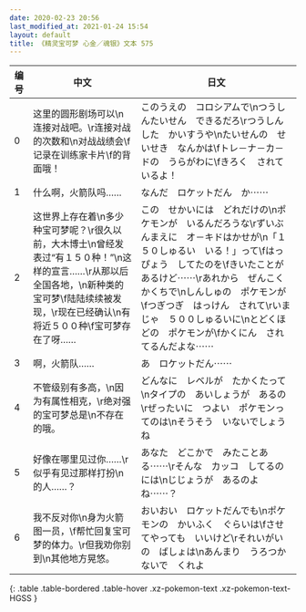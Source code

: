 ```yaml
---
date: 2020-02-23 20:56
last_modified_at: 2021-01-24 15:54
layout: default
title: 《精灵宝可梦 心金／魂银》文本 575
---
```

| 编号 | 中文 | 日文 |
| ---- | ---- | ---- |
| 0 | 这里的圆形剧场可以\n连接对战吧。\r连接对战的次数和\n对战战绩会\f记录在训练家卡片\f的背面哦！ | このうえの　コロシアムで\nつうしんたいせん　できるだろ\rつうしんした　かいすうや\nたいせんの　せいせき　なんかは\fトレ－ナ－カ－ドの　うらがわに\fきろく　されているよ！ |
| 1 | 什么啊，火箭队吗…… | なんだ　ロケットだん　か⋯⋯ |
| 2 | 这世界上存在着\n多少种宝可梦呢？\r很久以前，大木博士\n曾经发表过“有１５０种！”\n这样的宣言……\r从那以后全国各地，\n新种类的宝可梦\f陆陆续续被发现，\r现在已经确认\n有将近５００种\f宝可梦存在了呀…… | この　せかいには　どれだけの\nポケモンが　いるんだろうな\rずいぶんまえに　オ－キドはかせが\n「１５０しゅるい　いる！」って\fはっぴょう　してたのを\fきいたことが　あるけど⋯⋯\rあれから　ぜんこく　かくちで\nしんしゅの　ポケモンが\fつぎつぎ　はっけん　されて\rいまじゃ　５００しゅるいに\nとどくほどの　ポケモンが\fかくにん　されてるんだよな⋯⋯ |
| 3 | 啊，火箭队…… | あ　ロケットだん⋯⋯ |
| 4 | 不管级别有多高，\n因为有属性相克，\r绝对强的宝可梦总是\n不存在的哦。 | どんなに　レベルが　たかくたって\nタイプの　あいしょうが　あるの\rぜったいに　つよい　ポケモンってのは\nそうそう　いないでしょうね |
| 5 | 好像在哪里见过你……\r似乎有见过那样打扮\n的人……？ | あなた　どこかで　みたことある⋯⋯\rそんな　カッコ　してるのには\nじじょうが　あるのよね⋯⋯？ |
| 6 | 我不反对你\n身为火箭图一员，\f帮忙回复宝可梦的体力。\r但我劝你别到\n其他地方晃悠。 | おいおい　ロケットだんでも\nポケモンの　かいふく　ぐらいは\fさせてやっても　いいけど\rそれいがいの　ばしょは\nあんまり　うろつかないで　くれよ |
{: .table .table-bordered .table-hover .xz-pokemon-text .xz-pokemon-text-HGSS }